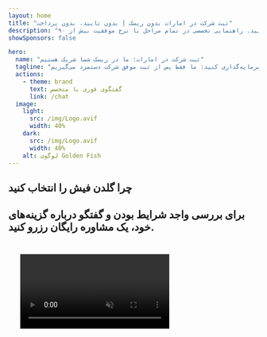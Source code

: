 ```yaml
---
layout: home
title: "ثبت شرکت در امارات بدون ریسک | بدون تایید، بدون پرداخت"
description: "مدل انقلابی تاسیس شرکت در امارات: فقط پس از موفقیت پرداخت می‌کنید. راهنمایی تخصصی در تمام مراحل با نرخ موفقیت بیش از ۹۰٪"
showSponsors: false

hero:
  name: "ثبت شرکت در امارات: ما در ریسک شما شریک هستیم"
  tagline: "با اطمینان در کسب و کار خود سرمایه‌گذاری کنید: ما فقط پس از ثبت موفق شرکت دستمزد می‌گیریم. <span class='hl'>موفقیت شما تنها هدف ماست</span>."
  actions:
    - theme: brand
      text: گفتگوی فوری با متخصص
      link: /chat
  image:
    light:
      src: /img/Logo.avif
      width: 40%
    dark:
      src: /img/Logo.avif
      width: 40%
    alt: لوگوی Golden Fish
---
```


<FeatureBlock :card="{
  title: 'مزایای شما — مسئولیت ما',
  details: 'امارات متحده عربی مزایای متعددی برای کارآفرینان و سرمایه‌گذاران بین‌المللی که به دنبال محیط تجاری مناسب هستند، ارائه می‌دهد. \n\n* نرخ‌های مالیاتی پایین: فقط ۹٪ مالیات شرکتی و ۵٪ مالیات بر ارزش افزوده بدون مالیات بر درآمد شخصی\n* مالکیت ۱۰۰٪ خارجی: کنترل کامل شرکت خود بدون شرکای محلی\n* بدون کنترل ارزی: انتقال نامحدود سود و تبادل ارز\n\n[نمایش لیست کامل](/uae-business/company-registration/benefits-problems#benefits-of-doing-business-in-the-uae)',
  link: '/uae-business/company-registration/benefits-problems#benefits-of-doing-business-in-the-uae',
  src: {
    light: '/img/iStock-1331100622.jpg',
    dark: '/img/iStock-1203821481.avif',
    width: '100%'
  },
  inversion: false
}" />

<FeatureBlock :card="{
  title: 'چالش‌هایی که با هم حل می‌کنیم',
  details: 'در حالی که امارات مزایای زیادی ارائه می‌دهد، کسب و کارها باید از چالش‌های احتمالی هنگام راه‌اندازی عملیات آگاه باشند. \n\n* محیط نظارتی پیچیده: مقررات متفاوت در امارات و مناطق Free Zone\n* الزامات اقتصادی: نیاز به کارمندان محلی و فضای دفتر فیزیکی برای برخی فعالیت‌ها\n* هزینه‌های اولیه بالا: هزینه‌های ثبت، مستندات و اجاره اجباری دفتر\n\n[نمایش لیست کامل](/uae-business/company-registration/benefits-problems#disadvantages-of-doing-business-in-the-uae)',
  link: '/uae-business/company-registration/benefits-problems#disadvantages-of-doing-business-in-the-uae',
  src: {
    light: '/img/iStock-1299393716.avif',
    dark: '/img/iStock-2149731304.avif',
    width: '100%'
  },
  inversion: true
}" />

<FeatureBlock :card="{
  title: 'پشتیبانی کامل: قدم به قدم با شما',
  details: 'راهنمای کامل برای راه‌اندازی شرکت در **Free Zone، Offshore، Mainland، Branch**. \n\n* امکان مالکیت ۱۰۰٪ خارجی در Free Zone و Mainland\n* نرخ‌های مالیاتی پایین - فقط ۹٪ مالیات شرکتی\n* بدون کنترل ارزی - انتقال آسان سرمایه\n\n[اطلاعات بیشتر](/uae-business/company-registration/overview)',
  link: '/uae-business/company-registration/overview',
  src: {
    light: '/video/iStock-1204982076.mp4',
    dark: '/video/iStock-1269162753.mp4',
    width: '100%'
  },
  inversion: false
}" />

<FeatureCards :features="[
  {
    title: 'افتتاح حساب بانکی',
    details: 'به راحتی **حساب‌های بانکی** تجاری یا شخصی را در بانک‌های معتبر امارات افتتاح کنید.',
    items: [
      'خدمات کامل PRO برای تأییدیه‌های دولتی',
      'راه‌اندازی کامل بسته بانکی',
      'نرخ موفقیت ۹۶٪'
    ],
    linkText: 'اطلاعات بیشتر',
    link: '/uae-business/offer/banking/',
    icon: {
      light: '/img/iStock-2153786564.avif',
      dark: '/img/iStock-2166793628.avif',
      alt: 'خدمات بانکی'
    }
  },
  {
    title: 'ویزای طلایی و اقامت',
    details: 'با فرآیند درخواست بی‌دردسر، **Golden Visa** امارات را برای اقامت طولانی‌مدت دریافت کنید.',
    items: [
      '**نیازی به ورود به امارات هر ۶ ماه نیست**',
      'اعتبار ۱۰ ساله با امکان تمدید در صورت حفظ شرایط لازم',
      'نرخ موفقیت ۹۲٪'
    ],
    linkText: 'اطلاعات بیشتر',
    link: '/uae-business/offer/golden-visa/',
    icon: {
      light: '/img/iStock-1312241253.avif',
      dark: '/img/ILONMASKID.webp',
      alt: 'خدمات ویزا'
    }
  },
  {
    title: 'خدمات شرکتی بیشتر ما را کشف کنید',
    details: '',
    items: [],
    linkText: 'اطلاعات بیشتر',
    link: '/uae-business/company-registration/insights/incorporation-steps',
    icon: {
      light: '/img/iStock-473502112.avif',
      dark: '/img/iStock-1160827423.avif',
      alt: 'خدمات بیشتر'
    }
  }
]" />

## چرا گلدن فیش را انتخاب کنید

<BenefitsList :features="[
  {
    icon: '🏢',
    title: 'تخصص محلی امارات',
    text: 'متخصصان مستقر در دبی، راهنمایی تخصصی در تمام مراحل فرآیند ارائه می‌دهند.'
  },
  {
    icon: '📊',
    title: 'نرخ موفقیت اثبات شده',
    text: 'بیش از ۹۰٪ نرخ تأیید با صدها ویزا، حساب بانکی و ثبت شرکت از طریق پردازش ویژه ما صادر شده است.'
  },
  {
    icon: '💸',
    title: '**هزینه‌های مبتنی بر موفقیت**',
    text: '[پرداخت فقط پس از تأیید](/uae-business/benefits/success-based-fees). شفافیت کامل بدون هزینه‌های پنهان.'
  },
]" />

## برای بررسی واجد شرایط بودن و گفتگو درباره گزینه‌های خود، یک مشاوره رایگان رزرو کنید.

<video  autoplay muted playsinline style="padding: 24px" >
  <source src="/img/iStock-2185906461.mp4" type="video/mp4">
</video>

<ContactFormModalNav buttonText="صحبت با یک متخصص" formStyle="display: block; margin: 1rem auto;"/>

<!-- <ImageGrid :images="[
  { src: '/img/ILONMASKID.webp', href: './immigration.md', alt: 'مهاجرت به امارات' },
  { src: '/img/ILONMASKID.webp', href: './immigration.md', alt: 'مهاجرت به امارات' },
]"/> -->